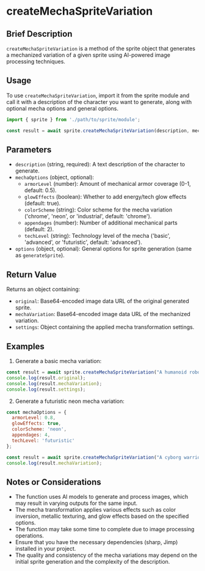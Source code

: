 # createMechaSpriteVariation

## Brief Description

`createMechaSpriteVariation` is a method of the sprite object that generates a mechanized variation of a given sprite using AI-powered image processing techniques.

## Usage

To use `createMechaSpriteVariation`, import it from the sprite module and call it with a description of the character you want to generate, along with optional mecha options and general options.

```javascript
import { sprite } from './path/to/sprite/module';

const result = await sprite.createMechaSpriteVariation(description, mechaOptions, options);
```

## Parameters

- `description` (string, required): A text description of the character to generate.
- `mechaOptions` (object, optional):
  - `armorLevel` (number): Amount of mechanical armor coverage (0-1, default: 0.5).
  - `glowEffects` (boolean): Whether to add energy/tech glow effects (default: true).
  - `colorScheme` (string): Color scheme for the mecha variation ('chrome', 'neon', or 'industrial', default: 'chrome').
  - `appendages` (number): Number of additional mechanical parts (default: 2).
  - `techLevel` (string): Technology level of the mecha ('basic', 'advanced', or 'futuristic', default: 'advanced').
- `options` (object, optional): General options for sprite generation (same as `generateSprite`).

## Return Value

Returns an object containing:

- `original`: Base64-encoded image data URL of the original generated sprite.
- `mechaVariation`: Base64-encoded image data URL of the mechanized variation.
- `settings`: Object containing the applied mecha transformation settings.

## Examples

1. Generate a basic mecha variation:

```javascript
const result = await sprite.createMechaSpriteVariation("A humanoid robot");
console.log(result.original);
console.log(result.mechaVariation);
console.log(result.settings);
```

2. Generate a futuristic neon mecha variation:

```javascript
const mechaOptions = {
  armorLevel: 0.8,
  glowEffects: true,
  colorScheme: 'neon',
  appendages: 4,
  techLevel: 'futuristic'
};

const result = await sprite.createMechaSpriteVariation("A cyborg warrior", mechaOptions);
console.log(result.mechaVariation);
```

## Notes or Considerations

- The function uses AI models to generate and process images, which may result in varying outputs for the same input.
- The mecha transformation applies various effects such as color inversion, metallic texturing, and glow effects based on the specified options.
- The function may take some time to complete due to image processing operations.
- Ensure that you have the necessary dependencies (sharp, Jimp) installed in your project.
- The quality and consistency of the mecha variations may depend on the initial sprite generation and the complexity of the description.
